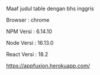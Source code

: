 Maaf judul table dengan bhs inggris <br>

Browser : chrome <br>

NPM Versi : 6.14.10 <br>

Node Versi : 16.13.0 <br>

React Versi : 18.2 <br>

https://appfuxion.herokuapp.com/

